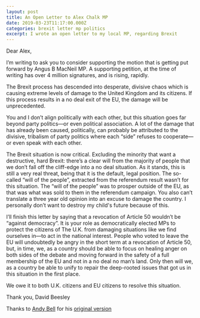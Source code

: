 ```yaml
---
layout: post
title: An Open Letter to Alex Chalk MP
date: 2019-03-23T11:17:00.000Z
categories: brexit letter mp politics
excerpt: I wrote an open letter to my local MP, regarding Brexit
---
```

Dear Alex,

I’m writing to ask you to consider supporting the motion that is getting put forward by Angus B MacNeil MP. A supporting petition, at the time of writing has over 4 million signatures, and is rising, rapidly.

The Brexit process has descended into desperate, divisive chaos which is causing extreme levels of damage to the United Kingdom and its citizens. If this process results in a no deal exit of the EU, the damage will be unprecedented.

You and I don’t align politically with each other, but this situation goes far beyond party politics—or even political association. A lot of the damage that has already been caused, politically, can probably be attributed to the divisive, tribalism of party politics where each “side” refuses to cooperate—or even speak with each other.

The Brexit situation is now critical. Excluding the minority that want a destructive, hard Brexit: there’s a clear will from the majority of people that we don’t fall off the cliff-edge into a no deal situation. As it stands, this is still a very real threat, being that it is the default, legal position. The so-called “will of the people”, extracted from the referendum result wasn’t for this situation. The “will of the people” was to prosper outside of the EU, as that was what was sold to them in the referendum campaign. You also can’t translate a three year old opinion into an excuse to damage the country. I personally don’t want to destroy my child's future because of this.

I’ll finish this letter by saying that a revocation of Article 50 wouldn’t be “against democracy”. It is your role as democratically elected MPs to protect the citizens of The U.K. from damaging situations like we find ourselves in—to act in the national interest. People who voted to leave the EU will undoubtedly be angry in the short term at a revocation of Article 50, but, in time, we, as a country should be able to focus on healing anger on both sides of the debate and moving forward in the safety of a full membership of the EU and not in a no deal no man’s land. Only then will we, as a country be able to unify to repair the deep-rooted issues that got us in this situation in the first place.

We owe it to both U.K. citizens and EU citizens to resolve this situation.

Thank you,
David Beesley

Thanks to [Andy Bell](https://andy-bell.design/) for his [original version](https://andy-bell.design/wrote/open-letter-to-laurence-robertson-mp/)
